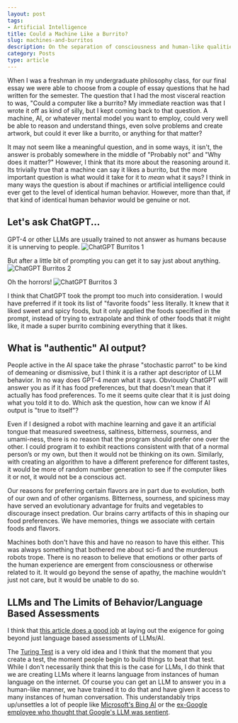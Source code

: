 ```yaml
---
layout: post
tags:
- Artificial Intelligence
title: Could a Machine Like a Burrito?
slug: machines-and-burritos
description: On the separation of consciousness and human-like qualities.
category: Posts
type: article
---
```


When I was a freshman in my undergraduate philosophy class, for our final essay we were able to choose from a couple of essay questions that he had written for the semester. The question that I had the most visceral reaction to was, "Could a computer like a burrito? My immediate reaction was that I  wrote it off as kind of silly, but I kept coming back to that question. A machine, AI, or whatever mental model you want to employ, could very well be able to reason and understand things, even solve problems and create artwork, but could it ever like a burrito, or anything for that matter?

It may not seem like a meaningful question, and in some ways, it isn't, the answer is probably somewhere in the middle of "Probably not" and "Why does it matter?" However, I think that its more about the reasoning around it. Its trivially true that a machine can say it likes a burrito, but the more important question is what would it take for it to *mean* what it says? I think in many ways the question is about if machines or artificial intelligence could ever get to the level of identical human behavior. However, more than that, if that kind of identical human behavior would be genuine or not.

## Let's ask ChatGPT...
GPT-4 or other LLMs are usually trained to not answer as humans because it is unnerving to people.
![ChatGPT Burritos 1](https://res.cloudinary.com/dvqeiswvr/image/upload/v1684804641/chat-gpt-burritos-1.png)

But after a little bit of prompting you can get it to say just about anything.
![ChatGPT Burritos 2](https://res.cloudinary.com/dvqeiswvr/image/upload/v1684804724/chat-gpt-burritos-2.png)

Oh the horrors!
![ChatGPT Burritos 3](https://res.cloudinary.com/dvqeiswvr/image/upload/v1684804972/chat-gpt-burritos-3.png)

I think that ChatGPT took the prompt too much into consideration. I would have preferred if it took its list of "favorite foods" less literally. It knew that it liked sweet and spicy foods, but it only applied the foods specified in the prompt, instead of trying to extrapolate and think of other foods that it might like, it made a super burrito combining everything that it likes.

## What is "authentic" AI output?
People active in the AI space take the phrase "stochastic parrot" to be kind of demeaning or dismissive, but I think it is a rather apt descriptor of LLM behavior. In no way does GPT-4 *mean* what it says. Obviously ChatGPT will answer you as if it has food preferences, but that doesn't mean that it actually has food preferences. To me it seems quite clear that it is just doing what you told it to do. Which ask the question, how can we know if AI output is "true to itself"?

Even if I designed a robot with machine learning and gave it an artificial tongue that measured sweetness, saltiness, bitterness, sourness, and umami-ness, there is no reason that the program should prefer one over the other. I could program it to exhibit reactions consistent with that of a normal person’s or my own, but then it would not be thinking on its own. Similarly, with creating an algorithm to have a different preference for different tastes, it would be more of random number generation to see if the computer likes it or not, it would not be a conscious act.

Our reasons for preferring certain flavors are in part due to evolution, both of our own and of other organisms. Bitterness, sourness, and spiciness may have served an evolutionary advantage for fruits and vegetables to discourage insect predation. Our brains carry artifacts of this in shaping our food preferences. We have memories, things we associate with certain foods and flavors.

Machines both don't have this and have no reason to have this either. This was always something that bothered me about sci-fi and the murderous robots trope. There is no reason to believe that emotions or other parts of the human experience are emergent from consciousness or otherwise related to it. It would go beyond the sense of apathy, the machine wouldn't just not care, but it would be unable to do so.

## LLMs and The Limits of Behavior/Language Based Assessments
I think that [this article does a good job](https://aeon.co/essays/to-understand-ai-sentience-first-understand-it-in-animals) at laying out the exigence for going beyond just language based assessments of LLMs/AI. 

The [Turing Test](https://en.wikipedia.org/wiki/Turing_test) is a very old idea and I think that the moment that you create a test, the moment people begin to build things to beat that test. While I don't necessarily think that this is the case for LLMs, I do think that we are creating LLMs where it learns language from instances of human language on the internet. Of course you can get an LLM to answer you in a human-like manner, we have trained it to do that and have given it access to many instances of human conversation. This understandably trips up/unsettles a lot of people like [Microsoft's Bing AI](https://www.theverge.com/2023/2/15/23599072/microsoft-ai-bing-personality-conversations-spy-employees-webcams) or the [ex-Google employee who thought that Google's LLM was sentient](https://futurism.com/fired-google-engineer-ai-sentience).